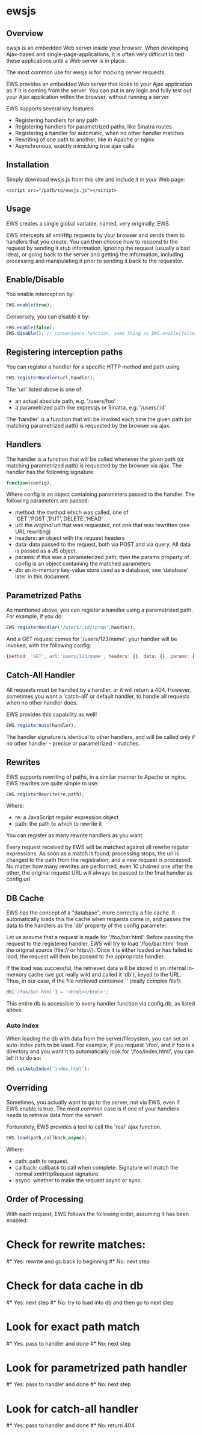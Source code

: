 ewsjs
=====
Overview
--------
ewsjs is an embedded Web server inside your browser. When developing Ajax-based and single-page-applications, it is often very difficult to test these applications until a Web server is in place.

The most common use for ewsjs is for mocking server requests.

EWS provides an embedded Web server that looks to your Ajax application as if it is coming from the server. You can put in any logic and fully test out your Ajax application within the browser, without running a server.

EWS supports several key features:

* Registering handlers for any path
* Registering handlers for parametrized paths, like Sinatra routes
* Registering a handler for automatic, when no other handler matches
* Rewriting of one path to another, like in Apache or nginx
* Asynchronous, exactly mimicking true ajax calls

Installation
------------
Simply download ewsjs.js from this site and include it in your Web page:

````html5
<script src="/path/to/ewsjs.js"></script>
````

Usage
-----
EWS creates a single global variable, named, very originally, EWS. 

EWS intercepts all xmlHttp requests by your browser and sends them to handlers that you create. You can then choose how to respond to the request by sending it stub information, ignoring the request (usually a bad idea), or going back to the server and getting the information, including processing and manipulating it prior to sending it back to the requestor.

## Enable/Disable

You enable interception by:

````JavaScript
EWS.enable(true);
````

Conversely, you can disable it by:

````JavaScript
EWS.enable(false);
EWS.disable(); // convenience function, same thing as EWS.enable(false);
````

## Registering interception paths

You can register a handler for a specific HTTP method and path using

````JavaScript
EWS.registerHandler(url,handler);
````

The 'url' listed above is one of:

* an actual absolute path, e.g. '/users/foo'
* a parametrized path like expressjs or Sinatra, e.g. '/users/:id'

The 'handler' is a function that will be invoked each time the given path (or matching parametrized path) is requested by the browser via ajax.

## Handlers
The handler is a function that will be called whenever the given path (or matching parametrized path) is requested by the browser via ajax. The handler has the following signature:

````JavaScript
function(config);
````

Where config is an object containing parameters passed to the handler. The following parameters are passed:

* method: the method which was called, one of 'GET','POST','PUT','DELETE','HEAD'
* url: the *original* url that was requested, not one that was rewritten (see URL rewriting)
* headers: an object with the request headers
* data: data passed to the request, both via POST and via query. All data is passed as a JS object.
* params: if this was a parameterized path, then the params property of config is an object containing the matched parameters
* db: an in-memory key-value store used as a database; see 'database' later in this document.

## Parametrized Paths
As mentioned above, you can register a handler using a parametrized path. For example, if you do:

````JavaScript
EWS.registerHandler('/users/:id/:prop',handler);
````

And a GET request comes for '/users/123/name', your handler will be invoked, with the following config:

````JavaScript
{method: 'GET', url:'users/123/name', headers: {}, data: {}, params: {id:'123',prop:'name'}}
````

## Catch-All Handler
All requests must be handled by a handler, or it will return a 404. However, sometimes you want a 'catch-all' or default handler, to handle all requests when no other handler does. 

EWS provides this capability as well! 

````JavaScript
EWS.registerAuto(handler);
````

The handler signature is identical to other handlers, and will be called only if no other handler - precise or parametrized - matches.

## Rewrites
EWS supports rewriting of paths, in a similar manner to Apache or nginx. EWS rewrites are quite simple to use:

````JavaScript
EWS.registerRewrite(re,path);
````

Where:

* re: a JavaScript regular expression object
* path: the path to which to rewrite it

You can register as many rewrite handlers as you want.

Every request received by EWS will be matched against all rewrite regular expressions. As soon as a match is found, processing stops, the url is changed to the path from the registration, and a new request is processed. No matter how many rewrites are performed, even 10 chained one after the other, the original request URL will always be passed to the final handler as config.url.

## DB Cache
EWS has the concept of a "database", more correctly a file cache. It automatically loads this file cache when requests come in, and passes the data to the handlers as the 'db' property of the config parameter.

Let us assume that a request is made for '/foo/bar.html'. Before passing the request to the registered handler, EWS will try to load '/foo/bar.html' from the original source (file:// or http://). Once it is either loaded or has failed to load, the request will then be passed to the appropriate handler.

If the load was successful, the retrieved data will be stored in an internal in-memory cache (we got really wild and called it 'db'), keyed to the URL. Thus, in our case, if the file retrieved contained '<html></html>' (really complex file!):

````JavaScript
db['/foo/bar.html'] = '<html></html>';
````

This entire db is accessible to every handler function via config.db, as listed above.

### Auto Index
When loading the db with data from the server/filesystem, you can set an auto-index path to be used. For example, if you request '/foo', and if foo is a directory and you want it to automatically look for '/foo/index.html', you can tell it to do so:

````JavaScript
EWS.setAutoIndex('index.html');
````

## Overriding
Sometimes, you actually want to go to the server, not via EWS, even if EWS.enable is true. The most common case is if one of your handlers needs to retrieve data from the server!

Fortunately, EWS provides a tool to call the 'real' ajax function.

````JavaScript
EWS.load(path,callback,async);
````

Where:

* path: path to request. 
* callback: callback to call when complete. Signature will match the normal xmlHttpRequest signature.
* async: whether to make the request async or sync. 


## Order of Processing
With each request, EWS follows the following order, assuming it has been enabled:

# Check for rewrite matches:
#* Yes: rewrite and go back to beginning
#* No: next step
# Check for data cache in db
#* Yes: next step
#* No: try to load into db and then go to next step
# Look for exact path match
#* Yes: pass to handler and done
#* No: next step
# Look for parametrized path handler
#* Yes: pass to handler and done
#* No: next step
# Look for catch-all handler
#* Yes: pass to handler and done
#* No: return 404

